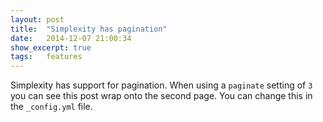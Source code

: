 ```yaml
---
layout: post
title:  "Simplexity has pagination"
date:   2014-12-07 21:00:34
show_excerpt: true
tags:   features
---
```

Simplexity has support for pagination. When using a `paginate` setting of `3` you can see this post wrap onto the second
page. You can change this in the `_config.yml` file.

